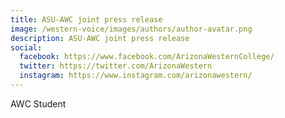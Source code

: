 ```yaml
---
title: ASU-AWC joint press release
image: /western-voice/images/authors/author-avatar.png
description: ASU-AWC joint press release
social:
  facebook: https://www.facebook.com/ArizonaWesternCollege/
  twitter: https://twitter.com/ArizonaWestern
  instagram: https://www.instagram.com/arizonawestern/
---
```


AWC Student